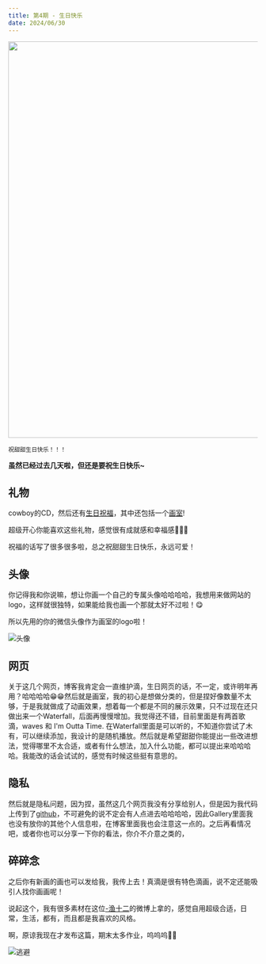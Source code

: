 ```yaml
---
title: 第4期 - 生日快乐
date: 2024/06/30
---
```


<img src="https://cdn.jsdelivr.net/gh/ayou001/pic-bed/生日快乐.jpg" width="800" />

<small>祝甜甜生日快乐！！！</small>

**虽然已经过去几天啦，但还是要祝生日快乐~**

## 礼物

cowboy的CD，然后还有[生日祝福](https://birthday.aayou.fun)，其中还包括一个[画室](https://gallery.aayou.fun/)!

超级开心你能喜欢这些礼物，感觉很有成就感和幸福感🥰🥰🥰

祝福的话写了很多很多啦，总之祝甜甜生日快乐，永远可爱！

## 头像

你记得我和你说嘛，想让你画一个自己的专属头像哈哈哈哈，我想用来做网站的logo，这样就很独特，如果能给我也画一个那就太好不过啦！😋

所以先用的你的微信头像作为画室的logo啦！

![头像](https://cdn.jsdelivr.net/gh/ayou001/pic-bed/logo_tian.jpg)

## 网页

关于这几个网页，博客我肯定会一直维护滴，生日网页的话，不一定，或许明年再用？哈哈哈哈😁😁然后就是画室，我的初心是想做分类的，但是捏好像数量不太够，于是我就做成了动画效果，想着每一个都是不同的展示效果，只不过现在还只做出来一个Waterfall，后面再慢慢增加。我觉得还不错，目前里面是有两首歌滴，waves 和 I'm Outta Time. 在Waterfall里面是可以听的，不知道你尝试了木有，可以继续添加，我设计的是随机播放。然后就是希望甜甜你能提出一些改进想法，觉得哪里不太合适，或者有什么想法，加入什么功能，都可以提出来哈哈哈哈。我能改的话会试试的，感觉有时候这些挺有意思的。

## 隐私

然后就是隐私问题，因为捏，虽然这几个网页我没有分享给别人，但是因为我代码上传到了[github](https://github.com/)，不可避免的说不定会有人点进去哈哈哈哈，因此Gallery里面我也没有放你的其他个人信息啦，在博客里面我也会注意这一点的。之后再看情况吧，或者你也可以分享一下你的看法，你介不介意之类的，

## 碎碎念

之后你有新画的画也可以发给我，我传上去！真滴是很有特色滴画，说不定还能吸引人找你画画呢！

说起这个，我有很多素材在这位[-渔十二](https://www.weibo.com/u/6285033799)的微博上拿的，感觉自用超级合适，日常，生活，都有，而且都是我喜欢的风格。

啊，原谅我现在才发布这篇，期末太多作业，呜呜呜👊😇

![逃避](https://cdn.jsdelivr.net/gh/ayou001/pic-bed/逃避现实.jpg)
